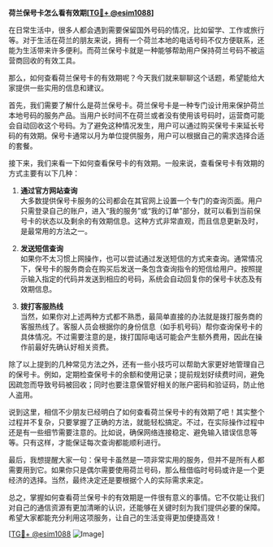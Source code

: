 **荷兰保号卡怎么看有效期[[TG💪+ @esim1088](https://t.me/s/esim1088)]**

在日常生活中，很多人都会遇到需要保留国外号码的情况，比如留学、工作或旅行等。对于生活在荷兰的朋友来说，拥有一个荷兰本地的电话号码不仅方便联系，还能为生活带来许多便利。而荷兰保号卡就是一种能够帮助用户保持荷兰号码不被运营商回收的有效工具。

那么，如何查看荷兰保号卡的有效期呢？今天我们就来聊聊这个话题，希望能给大家提供一些实用的信息和建议。

首先，我们需要了解什么是荷兰保号卡。荷兰保号卡是一种专门设计用来保护荷兰本地号码的服务产品。当用户长时间不在荷兰或者没有使用该号码时，运营商可能会自动回收这个号码。为了避免这种情况发生，用户可以通过购买保号卡来延长号码的有效期。保号卡通常以月为单位提供服务，用户可以根据自己的需求选择合适的套餐。

接下来，我们来看一下如何查看保号卡的有效期。一般来说，查看保号卡有效期的方式主要有以下几种：

1. **通过官方网站查询**  
   大多数提供保号卡服务的公司都会在其官网上设置一个专门的查询页面。用户只需登录自己的账户，进入“我的服务”或“我的订单”部分，就可以看到当前保号卡的状态以及剩余的有效期信息。这种方式非常直观，而且信息更新及时，是最常用的方法之一。

2. **发送短信查询**  
   如果你不太习惯上网操作，也可以尝试通过发送短信的方式来查询。通常情况下，保号卡的服务商会在购买后发送一条包含查询指令的短信给用户。按照提示输入指定的代码并发送到相应的号码，系统会自动回复你的保号卡状态及有效期信息。

3. **拨打客服热线**  
   当然，如果你对上述两种方式都不熟悉，最简单直接的办法就是拨打服务商的客服热线了。客服人员会根据你的身份信息（如手机号码）帮你查询保号卡的具体情况。不过需要注意的是，拨打国际电话可能会产生额外费用，因此在操作前最好先确认好相关资费。

除了以上提到的几种常见方法之外，还有一些小技巧可以帮助大家更好地管理自己的保号卡。例如，定期检查保号卡的余额和使用记录；提前规划好续费时间，避免因疏忽而导致号码被回收；同时也要注意保管好相关的账户密码和验证码，防止他人盗用。

说到这里，相信不少朋友已经明白了如何查看荷兰保号卡的有效期了吧！其实整个过程并不复杂，只要掌握了正确的方法，就能轻松搞定。不过，在实际操作过程中还是有一些细节需要注意的。比如说，确保网络连接稳定、避免输入错误信息等等。只有这样，才能保证每次查询都能顺利进行。

最后，我想提醒大家一句：保号卡虽然是一项非常实用的服务，但并不是所有人都需要用到它。如果你只是偶尔需要使用荷兰号码，那么租借临时号码或许是一个更经济的选择。当然，最终决定还是要根据个人的实际需求来定。

总之，掌握如何查看荷兰保号卡的有效期是一件很有意义的事情。它不仅能让我们对自己的通信资源有更加清晰的认识，还能够在关键时刻为我们提供必要的保障。希望大家都能充分利用这项服务，让自己的生活变得更加便捷高效！

[[TG💪+ @esim1088](https://t.me/s/esim1088) ![Image](https://i.postimg.cc/4NQfJmqS/Snipaste-2025-05-13-00-14-12.png)]